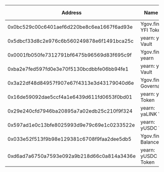 

| Address                                    | Name Tag                 | Balance          | Txn Count |
| ------------------------------------------ | ------------------------ | ---------------- | --------- |
| 0x0bc529c00c6401aef6d220be8c6ea1667f6ad93e | Ygov.finance: YFI Token  | 0 Ether          | 646,445   |
| 0x5dbcf33d8c2e976c6b560249878e6f1491bca25c | yearn: yCRV Vault        | 0 Ether          | 39,163    |
| 0x0001fb050fe7312791bf6475b96569d83f695c9f | Ygov.finance: yearn      | 0 Ether          | 20,505    |
| 0xba2e7fed597fd0e3e70f5130bcdbbfe06bb94fe1 | yearn: yYFI Vault        | 0 Ether          | 14,845    |
| 0x3a22df48d84957f907e67f4313e3d43179040d6e | Ygov.finance: Governance | 0 Ether          | 13,763    |
| 0x16de59092dae5ccf4a1e6439d611fd0653f0bd01 | yearn: yDAI Token        | 0.08922458 Ether | 11,392    |
| 0x29e240cfd7946ba20895a7a02edb25c210f9f324 | yearn: yaLINK Vault      | 0 Ether          | 9,771     |
| 0x597ad1e0c13bfe8025993d9e79c69e1c0233522e | yearn: yUSDC Vault       | 0 Ether          | 8,914     |
| 0x033e52f513f9b98e129381c6708f9faa2dee5db5 | Ygov.finance: Balancer   | 0 Ether          | 8,458     |
| 0xd6ad7a6750a7593e092a9b218d66c0a814a3436e | yearn: yUSDC Token       | 0.12 Ether       | 6,069     |
